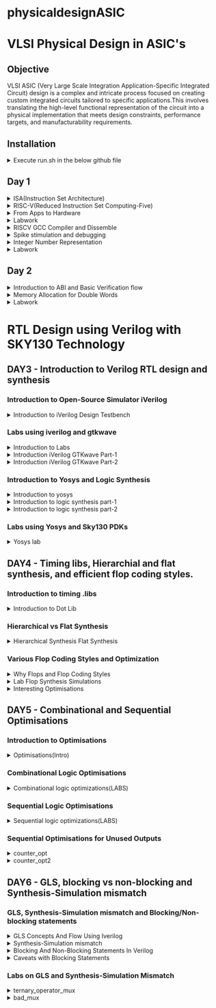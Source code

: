 # physicaldesignASIC
# VLSI Physical Design in ASIC's
## Objective
VLSI ASIC (Very Large Scale Integration Application-Specific Integrated Circuit) design is a complex and intricate process focused on creating custom integrated circuits tailored to specific applications.This involves translating the high-level functional representation of the circuit into a physical implementation that meets design constraints, performance targets, and manufacturability requirements.


## Installation

<details>

<summary> Execute run.sh in the below github file </summary>
https://github.com/kunalg123/riscv_workshop_collaterals/blob/master/run.sh

![Screenshot from 2023-08-20 00-57-11](https://github.com/JBavitha/physicaldesignASIC/assets/142578450/70b55c0c-4a49-4812-aa4d-d07acd3b9014)

- If you get as above after running the below command,RISCV GNU toolchain is succesfully installed.
```
riscv64-unknown-elf-gcc --version
```
	
</details>

## Day 1

<details>

<summary> ISA(Instruction Set Architecture)</summary>

- Instruction Set Architecture (ISA) is a crucial component of computer architecture that defines the set of instructions that a computer's central processing unit (CPU) can execute. It serves as an interface between the hardware and software, specifying how programs interact with the CPU and memory.
- It provides a stable interface for software programmers, allowing them to write code that can run on various CPUs with the same ISA.
- At the same time, hardware designers have the flexibility to implement the ISA in different ways, optimizing for factors like speed, power efficiency, and cost.

</details>

<details>

<summary> RISC-V(Reduced Instruction Set Computing-Five) </summary>

- Open Standard: RISC-V is an open standard ISA, which means that its specifications are freely available to the public. This openness encourages collaboration, innovation, and the development of a wide range of processors by various organizations and individuals.
- Simplicity: RISC-V follows the RISC philosophy of simplicity and orthogonality. It has a relatively small number of instructions with a regular encoding format, making it easier to design and optimize processors.

</details>

<details>

<summary> From Apps to Hardware </summary> 

Application software ---> System software ---> Hardware

This Application Software enters into a block called as System Software and this system software intern converts application program into  binary language.
- Major components of system sofware are:
  1. OS(Operating System)
  2. Compiler
  3. Assembler
![Screenshot from 2023-08-21 17-19-03](https://github.com/JBavitha/physicaldesignASIC/assets/142578450/c61ccc96-f3ad-4a8d-842c-0c0d5186eb4d)

### Type of Instructions
- Pseudo Instructions
- Base Integer Instructions(RV64I)
- Multiply Extension(RV64M)
- Single and Double precision floating point Extension(RV64F and RV64D)
</details>

<details>

<summary> Labwork </summary> 

Write a program to calculate the sum of numbers from 1 to n

we write program in leafpad as sum1ton.c

```
#include<stdio.h>
int main()
{
int i,sum=0,n=5;
for(i=1;i<=n;i++)
{
sum=sum+i;
}
printf("sum of numbers from 1 to %d is %d \n",n,sum);
return 0;
}
```
![Screenshot from 2023-08-21 17-36-51](https://github.com/JBavitha/physicaldesignASIC/assets/142578450/c0f6639b-05b4-4d1e-996c-d68d4581c782)

Compile the code using following command 

```
gcc sum1ton.c
```

To execute the program 

```
./a.out
```

![Screenshot from 2023-08-21 17-44-23](https://github.com/JBavitha/physicaldesignASIC/assets/142578450/ac408668-89fe-468f-a574-e6ef1124f352)
</details>
<details>

<summary> RISCV GCC Compiler and Dissemble </summary> 


Now use riscv gcc compiler to compile the c program 

```
riscv64-unknown-elf-gcc -Ofast -mabi=lb64 -march=rv64i -o sum.o sum.c
```

![Screenshot from 2023-08-21 17-50-17](https://github.com/JBavitha/physicaldesignASIC/assets/142578450/4c29c199-e19c-48f9-b85b-d6778dae87c7)

If you find any error as above use follwing three commands to proceed further 

```

export PATH=~/riscv_toolchain/riscv64-unknown-elf-gcc-8.3.0-2019.08.0-x86_64-linux-ubuntu14/bin:$PATH
export PATH=~/riscv_toolchain/riscv64-unknown-elf-gcc-8.3.0-2019.08.0-x86_64-linux-ubuntu14/riscv64-unknown-elf/bin:$PATH
```
To get dissembled ALP code use following command

```
riscv64-unknown-elf-objdump -d sum.o | less
```

In order to view any instance section type 

```/instance```

Here since we used -Ofast optimisation.

![Screenshot from 2023-08-21 18-04-27](https://github.com/JBavitha/physicaldesignASIC/assets/142578450/71991017-4539-4474-836f-bbf488a258c2)

Here since we used -O1 optimisation.

![Screenshot from 2023-08-21 18-14-47](https://github.com/JBavitha/physicaldesignASIC/assets/142578450/ec75c287-653f-4348-b371-302021390533)
</details>
<details>

<summary> Spike stimulation and debugging </summary> 

```spike pk sum1ton.0``` is used check whether the instructions produced are right to give expected output.

![Screenshot from 2023-08-21 17-56-07](https://github.com/JBavitha/physicaldesignASIC/assets/142578450/adb8291e-b655-4174-ad49-31e0992a34bc)

To view the content of the registers 

```
spike -d pk sum1ton.o
```

![Screenshot from 2023-08-21 18-28-20](https://github.com/JBavitha/physicaldesignASIC/assets/142578450/a6715e85-b999-466e-b13d-c84fad3a5b33)
</details>
<details>

<summary> Integer Number Representation </summary>


### Unsigned numbers: 
- Are just like integers but they don't have a + or - sign associated with them. Range: [0, (2^n)-1 ]
### Signed numbers: 
- these are a set of both positive and negative numbers Range : [0, 2^(n-1)-1] to [-1 to 2^(n-1)] To represent negative numbers in binary 2's complement methodology is used.
</details>
<details>

<summary> Labwork </summary>


- Write a C program that shows the maximum and minimum values of "n" bit unsigned numbers Considering(n=64) here

```
#include <stdio.h>
#include <math.h>
int main(){
  
	unsigned long long int max = (unsigned long long int) (pow(2,64) -1);
	unsigned long long int min = (unsigned long long int) (pow(2,64) *(-1));
	printf("Minimum value is %llu\n",min);
	printf("Maximum value is %llu\n",max);
	return 0;
}
```
![Screenshot from 2023-08-21 18-36-34](https://github.com/JBavitha/physicaldesignASIC/assets/142578450/30390269-6a76-4f80-9faa-f8e61ee99117)

Execution 

![Screenshot from 2023-08-21 18-37-47](https://github.com/JBavitha/physicaldesignASIC/assets/142578450/8404c5ee-1143-45fd-a6b1-013407f14dbc)

- Write a C program that shows the maximum and minimum values of "n" bit signed numbers

```
#include <stdio.h>
#include <math.h>

int main(){
	
	long long int max = (long long int) (pow(2,63) -1);
	long long int min = (long long int) (pow(2,63) *(-1));
	printf("Minimum value is %lld\n",min);
	printf("Max value is %lld\n",max);
	return 0;
}
```


![Screenshot from 2023-08-21 18-44-27](https://github.com/JBavitha/physicaldesignASIC/assets/142578450/a7a98b11-b977-4ab0-9647-c332da4f8732)
</details>

## Day 2

<details>
<summary> Introduction to ABI and Basic Verification flow </summary>


- An Application Binary Interface (ABI) is a set of rules and conventions that define how binary programs or object code files interact with each other and with the operating system at runtime.
- ABIs are essential for ensuring compatibility and interoperability between different software components, such as libraries, compilers, and the operating system.
</details>
<details>
<summary> Memory Allocation for Double Words </summary>


- In computer memory and data storage, the term "double words" is often used to refer to a data type that consists of two words of memory, where each word typically represents a fixed number of bits. This concept is more commonly referred to as a "double word" or "dword." The specific size of a double word can vary depending on the computer architecture and the operating system, but it is typically 32 bits (4 bytes) on many modern systems.
</details>

<details>
<summary> Labwork </summary>


- write c code and assemble code in seperate file.

C program

```
#include <stdio.h>

extern int load(int x, int y);

int main()
{
  int result = 0;
  int count = 9;
  result = load(0x0, count+1);
  printf("Sum of numbers from 1 to 9 is %d\n", result);
}
```

Assembly code

```
.section .text
.global load
.type load, @function

load:

add a4, a0, zero
add a2, a0, a1
add a3, a0, zero

loop:

add a4, a3, a4
addi a3, a3, 1
blt a3, a2, loop
add a0, a4, zero
ret
```

Now simulate c program and assembly code using follwing command

```
riscv64-unknown-elf-gcc -O1 -mabi=lb64 -march=rv64i -o custom1to9.o custom1to9.c load.S
```

![Screenshot from 2023-08-21 19-00-52](https://github.com/JBavitha/physicaldesignASIC/assets/142578450/9b1ca4a6-250d-4ed8-b94e-bf1310196552)

Assembly code 

``` 
riscv64-unknown-elf-objdump -d custom1to9.o|less
```

![Screenshot from 2023-08-21 19-02-34](https://github.com/JBavitha/physicaldesignASIC/assets/142578450/51a60e3d-3943-4a50-9f7d-77cdab704da8)
</details>

# RTL Design using Verilog with SKY130 Technology
## DAY3 - Introduction to Verilog RTL design and synthesis

### Introduction to Open-Source Simulator iVerilog

<details>
<summary> Introduction to iVerilog Design Testbench </summary>
	
 
- Simulator
	- Simulator is the tool used for checking any design.
    
- Design
  - Design is actual verilog code or set of verilog codes which has intended functionality to meet with the required specifications.
- Testbench
  - This is the setup to apply stimulus (test_vectors) to the design to check its funtionality
#### How simulator works?
- Simulator looks for the changes on the input signals
- Upon change to the input the output is evaluated
  - If no change to the input, no change to the output!
- Simulator is looking for change in the values of input!

![Screenshot from 2023-08-27 11-37-02](https://github.com/JBavitha/physicaldesignASIC/assets/142578450/ac08a7ba-66f1-416f-8f99-e7b4e2a56b2a)

#### Iverilog based Simulation Flow 

![Screenshot from 2023-08-27 11-38-51](https://github.com/JBavitha/physicaldesignASIC/assets/142578450/32a896ff-fe5e-403b-a979-8bd25da66654)
- output of the simulator is VCD( value change dump) file
- we will use the tool called gtkwave to view the waveform

</details>

### Labs using iverilog and gtkwave
<details>
<summary> Introduction to Labs  </summary>


![Screenshot from 2023-08-27 13-15-34](https://github.com/JBavitha/physicaldesignASIC/assets/142578450/3555dd4a-88ba-4562-87fa-07aa5de1a2f7)


- make directory named vsd
  - ```mkdir vsd```
  - ```cd vsd```
- use the command ```git clone https://github.com/kunalg123/sky130RTLDesignAndSynthesisWorkshop.git``` which helps in creating a folder ```sky130RTLDesignAndSynthesisWorkshop```
- All library files are stored in ```my_lib```
- verilog_model : contains all the standard cell verilog modules of the standard cells contained in the .lib
- verilog_files : contains all the verilog source files and testbench files which are required for labs

![Screenshot from 2023-08-27 13-17-01](https://github.com/JBavitha/physicaldesignASIC/assets/142578450/44785077-0fee-4527-8660-032d27afcfae)
</details>

<details>
<summary> Introduction iVerilog GTKwave Part-1   </summary>

- To load source code along with testbench code into iverilog simulator use the command ```iverilog good_mux.v tb_good_mux.v```
- ```a.out``` file gets created to execute that use ```./a.out``` this dumps vcd file.
- load the vcd file into simulator gtkwave ``` gtkwave tb_good_mux.vcd```
![Screenshot from 2023-08-27 13-34-23](https://github.com/JBavitha/physicaldesignASIC/assets/142578450/ca98eac1-deaf-4011-802f-5cc60e110369)
![Screenshot from 2023-08-27 13-37-26](https://github.com/JBavitha/physicaldesignASIC/assets/142578450/e1fa5f0f-4a61-41fc-bab4-4ca41b01047c)
</details>

<details>
<summary> Introduction iVerilog GTKwave Part-2   </summary>


- To check the file structure ```gvim tb_good_mux.v -o good_mux.v```
#### good_mux.v 
```
module good_mux (input i0 , input i1 , input sel , output reg y);
always @ (*)
begin
	if(sel)
		y <= i1;
	else 
		y <= i0;
end
endmodule

```
#### tb_good_mux.v

```
`timescale 1ns / 1ps
module tb_good_mux;
	// Inputs
	reg i0,i1,sel;
	// Outputs
	wire y;

        // Instantiate the Unit Under Test (UUT)
	good_mux uut (
		.sel(sel),
		.i0(i0),
		.i1(i1),
		.y(y)
	);

	initial begin
	$dumpfile("tb_good_mux.vcd");
	$dumpvars(0,tb_good_mux);
	// Initialize Inputs
	sel = 0;
	i0 = 0;
	i1 = 0;
	#300 $finish;
	end

always #75 sel = ~sel;
always #10 i0 = ~i0;
always #55 i1 = ~i1;
endmodule
```
</details>

### Introduction to Yosys and Logic Synthesis

<details>
<summary> Introduction to yosys  </summary>

- Synthesizer
  - It is a tool used for converting RTL design code to netlist.
  - Yosys is the synthesizer we use in this course.
#### Yosys setup 

![Screenshot from 2023-08-27 14-26-23](https://github.com/JBavitha/physicaldesignASIC/assets/142578450/72a70605-f86d-4e95-ad9d-49db2aee5333)

- Netlist file
  - It is the representation of the design in form of the standard cells in the .lib
- ```read_verilog``` : used to read design
- ```read_liberty``` : used to read .lib
- ```write_verilog``` : used to write out the netlist file
#### verify the synthesis
- Netlist and the tesbench is fed to the iverilog simulator.
- The vcd file is generated and that is fed to the gtkwave simulator.
- The output on the simulator must be same as the output observed during RTL simulation.
- Testbench is same as RTL testbench so there is no need of new testbench.
</details> 

<details>
<summary> Introduction to logic synthesis part-1  </summary>
	
- RTL Design
  - Behavioral representation of the required specification
- Synthesis
  - RTL to Gate level translation.
  - The design is converted into gates and the connections are made between the gates.
  - This is given out as a file called netlist.

![Screenshot from 2023-08-27 20-25-03](https://github.com/JBavitha/physicaldesignASIC/assets/142578450/af88a5ce-fdc3-4d7a-ac7d-7c660e0e7599)

- .lib
  - Collection of logical modules.
  - Includes basic logic gates like And, Or, Not, etc
  - It contains Different flavors of same gate.
    - 2 input And gate
      - Slow version.
      - Medium version.
      - Fast version.
    - 3 input And gate
      - slow version.
      - Medium version.
      - Fast version.
    - 4 input And gate

  - It contains all standard cells to implement any Boolean logic functionalities.

- Why different flavours of gate??
  - Combinational logic determines the maximum speed of operation of the digital logic circuit.
  - T_clock > T_pd + T_cq + T_setup
  - To achieve maximum clock frequency(better performance) T_clock should me minimum that means all the delays(T_pd + T_cq + T_setup) must be minimum.
  - To ensure that there are no "HOLD" issues at DFF_B, we need cells that work slowly.
  - Hence we need cells that work fast to meet the required performance and we need cells that work slow to meet HOLD.
</details> 
<details>
<summary> Introduction to logic synthesis part-2  </summary>

#### Fast cell v/s Slow cells

- Fast Cells
  - Fast cells use wider transistors to enable higher current carrying capacity.
  - This allows for quicker charging and discharging of capacitive loads, resulting in faster signal transitions.
  - Wider transistors generally consume more power compared to narrower ones due to the increased current flow and larger gate capacitance.
  - While faster cells offer improved performance, they might have larger silicon area requirements due to the increased number of transistors. Additionally, they might be more susceptible to issues like noise and power consumption.

    
- Slow Cells
  - Slow cells use narrower transistors to reduce power consumption and minimize power dissipation.
  - Narrower transistors consume less power due to their lower current carrying capacity and reduced gate capacitance.
  - While slower cells consume less power, they might operate at lower clock frequencies and have longer signal propagation delays.
  - This can impact their ability to process data quickly.





#### Selection of the Cells
  - We have to guide the Synthesizer to choose the flavour of cells that is optimum for implementation of logic circuit.
  - More use of faster cells leads to bad circuit in terms of power and area and also hold time violations.
  - More use of slower cells leads to sluggish circuits amd may not meet the performance needs.
  - Hence the guidance is offered to the synthesiser in the form of constraints.

</details> 

### Labs using Yosys and Sky130 PDKs


<details>
<summary> Yosys lab  </summary>

### Yosys installation
```
git clone https://github.com/YosysHQ/yosys.git
cd yosys
sudo apt install make
sudo apt-get update
sudo apt-get install build-essential clang bison flex  libreadline-dev gawk tcl-dev libffi-dev git  graphviz xdot pkg-config python3 libboost-system-dev libboost-python-dev libboost-filesystem-dev zlib1g-dev
make config-gcc
make
sudo make install

```
- To invoke yosys
``` cd vsd/sky130RTLDesignAndSynthesisWorkshop/verilog_files ```
Type yosys
![Screenshot from 2023-08-28 23-24-00](https://github.com/JBavitha/physicaldesignASIC/assets/142578450/f07fcfc7-f1e6-4c9a-8012-22a875097845)


- To read the library

``` read_liberty -lib ../lib/sky130_fd_sc_hd__tt_025C_1v80.lib ```

- To read the design

``` read_verilog good_mux.v```



![Screenshot from 2023-08-28 23-56-04](https://github.com/JBavitha/physicaldesignASIC/assets/142578450/3a177cf7-d83b-4fff-a597-d3e959085eba)

- To syntheis the module

 ``` synth -top good_mux ```

![Screenshot from 2023-08-28 23-58-39](https://github.com/JBavitha/physicaldesignASIC/assets/142578450/b5fc27f3-553d-4267-a16a-fe36a1c8f796)

- For realizing the logic in the verilog file 
``` abc -liberty ../lib/sky130_fd_sc_hd__tt_025C_1v80.lib```
![Screenshot from 2023-08-29 00-00-24](https://github.com/JBavitha/physicaldesignASIC/assets/142578450/48f6790c-0fbb-45cb-9a48-064b7e2f7939)
- For logic realization ``` show ```
  - The mux is completely realised in the form of sky130 library cells. 
![Screenshot from 2023-08-29 00-04-24](https://github.com/JBavitha/physicaldesignASIC/assets/142578450/d86a9f86-82fd-488c-9a02-452a6b4185f3)

- To write netlist
```
write_verilog good_mux_netlist.v
!gvim good_mux_netlist.v
```
![Screenshot from 2023-08-29 00-09-16](https://github.com/JBavitha/physicaldesignASIC/assets/142578450/600ef5ba-e540-43aa-9a46-31f2ba8cddbb)
![Screenshot from 2023-08-29 00-07-45](https://github.com/JBavitha/physicaldesignASIC/assets/142578450/8c8cbcf2-3442-463b-becd-b22648ffc8ef)
- To view simplified code
```
write_verilog -noattr good_mux_netlist.v
!gvim good_mux_netlist.v
```
![Screenshot from 2023-08-29 00-14-27](https://github.com/JBavitha/physicaldesignASIC/assets/142578450/74121b14-fbc7-433a-b963-9cb6391283fd)

![Screenshot from 2023-08-29 00-12-39](https://github.com/JBavitha/physicaldesignASIC/assets/142578450/83d6e53a-2e01-42d9-9c70-7ee853ef23c9)

</details> 

## DAY4 - Timing libs, Hierarchial and flat synthesis, and efficient flop coding styles.
### Introduction to timing .libs

<details>
<summary> Introduction to Dot Lib </summary>

- To view the contents in the .lib
 ``` gvim ../lib/sky130_fd_sc_hd__tt_025C_1v80.lib ```


![Screenshot from 2023-08-29 00-47-33](https://github.com/JBavitha/physicaldesignASIC/assets/142578450/66811173-1c83-404f-ab0c-7f29e3e87db5)

- First line ```library ("sky130_fd_sc_hd__tt_025C_1v80") ``` tells the name of the library.
- tt indicates typical type
- 025C indicates the temperature
- Process, Voltage ,Temperature are the three important parameters for design to work and it tells how my silicon work.
</details>

### Hierarchical vs Flat Synthesis

<details>
<summary> Hierarchical Synthesis Flat Synthesis  </summary>

#### Hierarchical Synthesis

``` 
cd vsd/sky130RTLDesignAndSynthesisWorkshop/verilog_files
gvim multiple_modules.v
```

![Screenshot from 2023-08-29 16-34-21](https://github.com/JBavitha/physicaldesignASIC/assets/142578450/6b28aa5f-9a46-4746-b490-1a6367c28c30)


```
yosys
read_liberty -lib ../lib/sky130_fd_sc_hd__tt_025C_1v80.lib
read_verilog multiple_modules.v
synth -top multiple_modules
abc -liberty ../lib/sky130_fd_sc_hd__tt_025C_1v80.lib
show multiple_modules
```

![image](https://github.com/JBavitha/physicaldesignASIC/assets/142578450/5869bb16-ac9f-4b2e-ac40-0af8aa1b8ef4)

![Screenshot from 2023-08-29 19-08-39](https://github.com/JBavitha/physicaldesignASIC/assets/142578450/acd9060f-a507-4c11-a4cd-56d44841ea39)

- To show multiple modules ``` show multiple_modules ```

![Screenshot from 2023-08-29 16-43-08](https://github.com/JBavitha/physicaldesignASIC/assets/142578450/9294542b-5616-4676-b810-3d08090b598e)

- ```
  
    write_verilog -noattr multiple_modules_hier.v
    !gvim multiple_modules_hier.v
  ```
![Screenshot from 2023-08-29 19-15-19](https://github.com/JBavitha/physicaldesignASIC/assets/142578450/daefa8e2-6ff4-4042-b59f-a6f7d50d910a)


#### Flattened Synthesis

- ```
  yosys
  read_liberty -lib ../lib/sky130_fd_sc_hd__tt_025C_1v80.lib
  read_verilog multiple_modules.v
  synth -top multiple_modules
  abc -liberty ../lib/sky130_fd_sc_hd__tt_025C_1v80.lib
  flatten
  show
  ```
 
 ![Screenshot from 2023-08-29 19-33-17](https://github.com/JBavitha/physicaldesignASIC/assets/142578450/36c5b451-2266-4f4b-8028-fde1c41cf6bc)
 
- ```
  write_verilog -noattr multiple_modules_flat.v
  !gvim multiple_modules_flat.v
  ```
![Screenshot from 2023-08-29 19-35-33](https://github.com/JBavitha/physicaldesignASIC/assets/142578450/0ad1a0fb-fa96-45af-bff7-4f5c8dda7450)

- In flattened synthesis we can see the complete structure which we cannot in hierarchial synthesis.

</details>

### Various Flop Coding Styles and Optimization

<details>
<summary> Why Flops and Flop Coding Styles  </summary>

#### Glitch
- A glitch is a momentary and unwanted voltage or logic level transition in a digital circuit that occurs outside the expected or specified timing requirements.
- Glitches can occur due to various reasons, including propagation delays, race conditions, improper signal timing, or metastability issues.
- Inorder to avoid glitch we use flops.

#### Flops

- Flip-flops are bistable multivibrators that store a single binary bit (0 or 1).
- They are used to store and synchronize data in digital circuits.
- ```Sequential Logic``` : Flip-flops are commonly used in sequential logic circuits to store the state information. They are the memory elements of a digital system.
- ```Clocking Mechanism``` : Flip-flops are edge-triggered, which means they change their output only on the rising or falling edge of a clock signal. This property ensures synchronization and avoids timing hazards.
- ```Types``` : There are different types of flip-flops, including D flip-flops, JK flip-flops, T flip-flops, and SR flip-flops, each with its unique characteristics and use cases.

#### Flop Coding Styles:

- Synchronous Design: In synchronous digital design, flip-flops are controlled by a clock signal. The design follows a clocking methodology, where all operations occur at specific clock edges, ensuring synchronization and predictability.
- Asynchronous Design: In asynchronous digital design, flip-flops may not rely on a common clock signal. Signals change as their inputs change, making timing analysis more complex and potentially leading to glitches and hazards.
- Coding Conventions: Depending on the coding style, designers may use different coding conventions and techniques for implementing flip-flops in digital circuits. These conventions help ensure proper functionality and timing.

#### D Flip-Flop with Asynchronous Reset

- Why asynchronous is because it does not look for any clock.
- When a clock edge occurs (as determined by the clock signal), the D input is latched into the flip-flop, and its output Q takes on the value of D.
- However, if the asynchronous reset signal (R) is asserted (set to 1), it overrides the clocked behavior and immediately sets Q to 0, irrespective of the D input or clock edge.

```gvim dff_asyncres.v```

![Screenshot from 2023-09-01 10-57-36](https://github.com/JBavitha/physicaldesignASIC/assets/142578450/50b6ffa3-0f50-4651-bab3-3f5e6b2cd9fd)


#### D Flip_Flop with Asynchronous Set

- When a clock edge occurs (as determined by the clock signal), the D input is latched into the flip-flop, and its output Q takes on the value of D.
- However, if the asynchronous set signal (S) is asserted (set to 1), it overrides the clocked behavior and immediately sets Q to 1, irrespective of the D input or clock edge.

```gvim dff_async_set.v```
![Screenshot from 2023-09-01 10-34-26](https://github.com/JBavitha/physicaldesignASIC/assets/142578450/7b7a8ef1-bcea-46b5-a2a6-0a1b0e2ee350)

#### D Flip-Flop with Synchronous Reset

- Synchronous reset resets the flip-flop's state only on a specific clock edge.
- When the clock edge occurs (as determined by the CLK signal), the D input is latched into the flip-flop, and its output Q takes on the value of D.
- However, the synchronous reset signal (R) is considered synchronous with the clock, meaning the reset operation occurs on the same clock edge.
- When the reset signal (R) is asserted (set to 1) on the clock edge, it forces the Q output to a known state (usually 0) at that specific clock edge.

```gvim dff_syncres.v```
![Screenshot from 2023-09-01 10-38-50](https://github.com/JBavitha/physicaldesignASIC/assets/142578450/5e361d9b-fa2a-4dcf-9488-153e0a5f0645)

#### D Flip-Flop with Asynchronous Reset and Synchronous Reset
- D Flip-Flop can be designed with both asynchronous and synchronous reset capabilities to provide flexibility in handling reset operations in digital circuits.

``` gvim dff_asyncres_syncres.v```

![Screenshot from 2023-09-01 10-45-56](https://github.com/JBavitha/physicaldesignASIC/assets/142578450/7eda3f7f-6ac7-4f93-b147-cbd99fb657dc)

 </details>
 
<details>
<summary> Lab Flop Synthesis Simulations </summary>

#### D Flip-Flop with Asynchronous Reset

- Simulation
  ```
  cd vsd/sky130RTLDesignAndSynthesisWorkshop/verilog_files
  iverilog dff_asyncres.v tb_dff_asyncres.v
  ./a.out
  gtkwave tb_dff_asyncres.vcd

  ```
![Screenshot from 2023-09-01 11-20-15](https://github.com/JBavitha/physicaldesignASIC/assets/142578450/6f2dcd88-67e8-4038-91de-892365b77f9d)

#### D Flip_Flop with Asynchronous Set

- Simulation
  ```
  cd vsd/sky130RTLDesignAndSynthesisWorkshop/verilog_files
  iverilog dff_async_set.v tb_dff_async_set.v
  ./a.out
  gtkwave tb_dff_async_set.vcd

  ```
![Screenshot from 2023-09-01 21-10-24](https://github.com/JBavitha/physicaldesignASIC/assets/142578450/afa07b93-a11b-4fd8-b47c-08a210f58c77)
  
#### D Flip-Flop with Synchronous Reset

- simulation
  ```
  cd vsd/sky130RTLDesignAndSynthesisWorkshop/verilog_files
  iverilog dff_syncres.v tb_dff_syncres.v
  ./a.out
  gtkwave tb_dff_syncres.vcd

  ```
![Screenshot from 2023-09-01 21-21-30](https://github.com/JBavitha/physicaldesignASIC/assets/142578450/8549d251-db5c-495f-a5f6-241182260288)

#### Synthesis 
- D Flip-Flop with Asynchronous Reset
```
cd vsd/sky130RTLDesignAndSynthesisWorkshop/verilog_files

yosys

read_liberty -lib ../lib/sky130_fd_sc_hd__tt_025C_1v80.lib

read_verilog dff_asyncres.v

synth -top dff_asyncres

dfflibmap -liberty ../lib/sky130_fd_sc_hd__tt_025C_1v80.lib

abc -liberty ../lib/sky130_fd_sc_hd__tt_025C_1v80.lib

show

```
![Screenshot from 2023-09-01 21-28-46](https://github.com/JBavitha/physicaldesignASIC/assets/142578450/b9dbe24b-4a6a-44cd-b992-10347e5654b8)

- D Flip_Flop with Asynchronous Set
```
cd vsd/sky130RTLDesignAndSynthesisWorkshop/verilog_files
yosys
read_liberty -lib ../lib/sky130_fd_sc_hd__tt_025C_1v80.lib
read_verilog dff_async_set.v
synth -top dff_async_set
dfflibmap -liberty ../lib/sky130_fd_sc_hd__tt_025C_1v80.lib
abc -liberty ../lib/sky130_fd_sc_hd__tt_025C_1v80.lib
show

```
![Screenshot from 2023-09-01 21-34-18](https://github.com/JBavitha/physicaldesignASIC/assets/142578450/7371156f-ae27-4d77-bce0-7240da3319c8)

- D Flip-Flop with Synchronous Reset
```
cd vsd/sky130RTLDesignAndSynthesisWorkshop/verilog_files
yosys
read_liberty -lib ../lib/sky130_fd_sc_hd__tt_025C_1v80.lib
read_verilog dff_syncres.v
synth -top dff_syncres
dfflibmap -liberty ../lib/sky130_fd_sc_hd__tt_025C_1v80.lib 
abc -liberty ../lib/sky130_fd_sc_hd__tt_025C_1v80.lib
show

```
![Screenshot from 2023-09-01 22-11-14](https://github.com/JBavitha/physicaldesignASIC/assets/142578450/46be5ce7-a035-4ccc-b9f7-e86449ad56de)

</details>

<details>
<summary> Interesting Optimisations  </summary>

```
cd vsd/sky130RTLDesignAndSynthesisWorkshop/verilog_files
gvim mult_2.v
```
![Screenshot from 2023-09-01 22-23-54](https://github.com/JBavitha/physicaldesignASIC/assets/142578450/dcb3e19c-1da3-4b36-991a-57b5e5176b56)


```
yosys
read_liberty -lib ../lib/sky130_fd_sc_hd__tt_025C_1v80.lib
read_verilog mult_2.v
synth -top mul2

```
![Screenshot from 2023-09-01 22-39-32](https://github.com/JBavitha/physicaldesignASIC/assets/142578450/147391a4-52ed-4782-adb1-22cebbe36199)

```
abc -liberty ../lib/sky130_fd_sc_hd__tt_025C_1v80.lib
show

```
![Screenshot from 2023-09-01 22-40-48](https://github.com/JBavitha/physicaldesignASIC/assets/142578450/787dc2bd-3eb0-4683-83e0-4462ec7c3f8a)

```

write_verilog -noattr mul2_netlist.v
!gvim mul2_netlist.v

```
![Screenshot from 2023-09-01 22-42-16](https://github.com/JBavitha/physicaldesignASIC/assets/142578450/2f0e77d1-8a54-4b6f-943e-f5ecc1a38cf3)

``` gvim mult_8.v ```

![Screenshot from 2023-09-01 22-47-55](https://github.com/JBavitha/physicaldesignASIC/assets/142578450/a6b371fc-4e56-4ca4-a891-4c61e39c818d)

```
yosys
read_liberty -lib ../lib/sky130_fd_sc_hd__tt_025C_1v80.lib  
read_verilog mult_8.v
synth -top mult8
abc -liberty ../lib/sky130_fd_sc_hd__tt_025C_1v80.lib
show
```
![Screenshot from 2023-09-01 22-55-18](https://github.com/JBavitha/physicaldesignASIC/assets/142578450/ee4feb63-e16c-4f55-b656-662bcabecc33)

![Screenshot from 2023-09-01 22-55-46](https://github.com/JBavitha/physicaldesignASIC/assets/142578450/27dc1e7f-40f4-4e62-83ed-f29f44f42128)

```
cd vsd/sky130RTLDesignAndSynthesisWorkshop/verilog_files
yosys
write_verilog -noattr mult8_netlist.v
!gvim mult8_netlist.v
```
![Screenshot from 2023-09-01 22-59-16](https://github.com/JBavitha/physicaldesignASIC/assets/142578450/f8430cc1-cf17-4c65-b7bb-4d6de1956233)

</details>

## DAY5 - Combinational and Sequential Optimisations

### Introduction to Optimisations

<details>
<summary> Optimisations(Intro)  </summary>

#### Combinational Logic Optimisation

- Squeezing the logic to get the most optimised design
  - Area and Power savings

- Constant Propagation
  - Direct Optimisaton

- Boolean Logic Optimisation
  - K-Map
  - Quine McKluskey

#### Sequential logic Optimisation

- Basic
  - Sequential Constant propagation

- Advanced 
  - State optimisation
  - Retiming
  - Sequential Logic Cloning (Floor Plan Aware Synthesis)

</details>

### Combinational Logic Optimisations
<details>
<summary> Combinational logic optimizations(LABS)  </summary>

<details>
<summary> opt_check  </summary>

- ```
  cd vsd/sky130RTLDesignAndSynthesisWorkshop/verilog_files

  gvim opt_check.v
  ```
  
![Screenshot from 2023-09-02 20-36-29](https://github.com/JBavitha/physicaldesignASIC/assets/142578450/e934da93-6477-4b3e-aa66-13af483c1e6e)


- ```
  cd vsd/sky130RTLDesignAndSynthesisWorkshop/verilog_files

  yosys
  
  read_liberty -lib ../lib/sky130_fd_sc_hd__tt_025C_1v80.lib

  read_verilog opt_check.v

  synth -top opt_check

  opt_clean -purge

  abc -liberty ../lib/sky130_fd_sc_hd__tt_025C_1v80.lib

  show
  ```
![Screenshot from 2023-09-02 20-11-05](https://github.com/JBavitha/physicaldesignASIC/assets/142578450/71141646-ea11-4cf7-a5b6-b60b5d6aa792)

![Screenshot from 2023-09-02 20-11-51](https://github.com/JBavitha/physicaldesignASIC/assets/142578450/167144f7-7f08-40f9-b63d-562fb75a6acd)


</details>

<details>
<summary> opt_check2  </summary>

- ```
  cd vsd/sky130RTLDesignAndSynthesisWorkshop/verilog_files

  gvim opt_check2.v
  ```

![image](https://github.com/JBavitha/physicaldesignASIC/assets/142578450/aa7d902d-6a3f-42dc-a8d5-a285bcd2d983)


- ```
  cd vsd/sky130RTLDesignAndSynthesisWorkshop/verilog_files

  yosys

  read_liberty -lib ../lib/sky130_fd_sc_hd__tt_025C_1v80.lib

  read_verilog opt_check2.v

  synth -top opt_check2

  opt_clean -purge

  abc -liberty ../lib/sky130_fd_sc_hd__tt_025C_1v80.lib

  show
  ```


![Screenshot from 2023-09-02 20-16-53](https://github.com/JBavitha/physicaldesignASIC/assets/142578450/a32d2961-bb18-4a65-a360-89eb7adf3a10)

![Screenshot from 2023-09-02 20-16-25](https://github.com/JBavitha/physicaldesignASIC/assets/142578450/6c9d4359-9700-46a4-809c-8135ff1b3e13)

</details>

<details>
<summary> opt_check3  </summary>

- ```
  cd vsd/sky130RTLDesignAndSynthesisWorkshop/verilog_files

  gvim opt_check3.v
  ```
![Screenshot from 2023-09-02 20-22-24](https://github.com/JBavitha/physicaldesignASIC/assets/142578450/762a6883-0481-41f3-8cdf-beeaa8f2a7bb)

- ```
  cd vsd/sky130RTLDesignAndSynthesisWorkshop/verilog_files

  yosys

  read_liberty -lib ../lib/sky130_fd_sc_hd__tt_025C_1v80.lib

  read_verilog opt_check3.v

  synth -top opt_check3

  opt_clean -purge

  abc -liberty ../lib/sky130_fd_sc_hd__tt_025C_1v80.lib

  show
  ```
![Screenshot from 2023-09-02 20-25-47](https://github.com/JBavitha/physicaldesignASIC/assets/142578450/1f6af05a-a9f7-4c7c-8517-f27df5e1964c)

![Screenshot from 2023-09-02 20-26-49](https://github.com/JBavitha/physicaldesignASIC/assets/142578450/9fe8bf9f-c4f9-41c0-9fc9-b91fe55f1432)


</details>

<details>
<summary> opt_check4  </summary>

- ```
  cd vsd/sky130RTLDesignAndSynthesisWorkshop/verilog_files

  gvim opt_check4.v
  ```
![Screenshot from 2023-09-02 20-33-17](https://github.com/JBavitha/physicaldesignASIC/assets/142578450/3e339813-f7e3-41ad-bce7-58003542d174)


- ```
  cd vsd/sky130RTLDesignAndSynthesisWorkshop/verilog_files

  yosys

  read_liberty -lib ../lib/sky130_fd_sc_hd__tt_025C_1v80.lib

  read_verilog opt_check4.v

  synth -top opt_check4

  opt_clean -purge

  abc -liberty ../lib/sky130_fd_sc_hd__tt_025C_1v80.lib

  show
  ```
![Screenshot from 2023-09-02 20-30-54](https://github.com/JBavitha/physicaldesignASIC/assets/142578450/819e3485-03ce-4365-83cc-6242103ca7f4)

![Screenshot from 2023-09-02 20-31-49](https://github.com/JBavitha/physicaldesignASIC/assets/142578450/50caf06e-a64b-4d2c-ad3d-9b82bb3d286e)


</details>

<details>
<summary> multiple_module_opt </summary>

- ```
  cd vsd/sky130RTLDesignAndSynthesisWorkshop/verilog_files

  gvim multiple_module_opt.v
  ```

![Screenshot from 2023-09-02 20-42-45](https://github.com/JBavitha/physicaldesignASIC/assets/142578450/f153dfb9-6a30-451f-ab76-a284ff8195d5)

- ```
  cd vsd/sky130RTLDesignAndSynthesisWorkshop/verilog_files

  yosys

  read_liberty -lib ../lib/sky130_fd_sc_hd__tt_025C_1v80.lib

  read_verilog multiple_module_opt.v

  synth -top multiple_module_opt

  flatten

  opt_clean -purge

  abc -liberty ../lib/sky130_fd_sc_hd__tt_025C_1v80.lib

  show
  ```
![Screenshot from 2023-09-02 20-44-49](https://github.com/JBavitha/physicaldesignASIC/assets/142578450/e55d67c6-b188-462b-8237-f37c62528e55)

![Screenshot from 2023-09-02 20-55-52](https://github.com/JBavitha/physicaldesignASIC/assets/142578450/d855a707-257d-4e36-ac50-1849c6b06077)

</details>


</details>

### Sequential Logic Optimisations

<details>
<summary> Sequential logic optimizations(LABS) </summary>

<details>
<summary> dff_const1 </summary>

- ```
  cd vsd/sky130RTLDesignAndSynthesisWorkshop/verilog_files

  gvim dff_const1.v
  ```
![Screenshot from 2023-09-02 21-05-46](https://github.com/JBavitha/physicaldesignASIC/assets/142578450/86653ba6-89df-4887-ab78-a2240b825b97)

- ```
  cd vsd/sky130RTLDesignAndSynthesisWorkshop/verilog_files

  iverilog dff_const1.v tb_dff_const1.v

  ./a.out

  gtkwave tb_dff_const1.vcd

  ```

![Screenshot from 2023-09-02 21-14-48](https://github.com/JBavitha/physicaldesignASIC/assets/142578450/a31b09e5-1267-48ea-82df-393bece706f5)

- ```
  cd vsd/sky130RTLDesignAndSynthesisWorkshop/verilog_files

  yosys

  read_liberty -lib ../lib/sky130_fd_sc_hd__tt_025C_1v80.lib

  read_verilog dff_const1.v

  synth -top dff_const1

  opt_clean -purge

  abc -liberty ../lib/sky130_fd_sc_hd__tt_025C_1v80.lib

  show
  ```
![Screenshot from 2023-09-02 21-17-54](https://github.com/JBavitha/physicaldesignASIC/assets/142578450/68cce4a0-43a3-45a9-ae83-55eb3e36ccd9)

![Screenshot from 2023-09-02 21-18-41](https://github.com/JBavitha/physicaldesignASIC/assets/142578450/204bfdf2-fa1b-4a10-bb9b-b4a150fa5b8d)

</details>


<details>
<summary> dff_const2 </summary>

- ```
  cd vsd/sky130RTLDesignAndSynthesisWorkshop/verilog_files

  gvim dff_const2.v
  ```
![Screenshot from 2023-09-02 21-29-01](https://github.com/JBavitha/physicaldesignASIC/assets/142578450/aa5c2bef-3bc9-49ac-990d-3213f1450938)


- ```
  cd vsd/sky130RTLDesignAndSynthesisWorkshop/verilog_files

  iverilog dff_const2.v tb_dff_const2.v

  ./a.out

  gtkwave tb_dff_const2.vcd

  ```

![Screenshot from 2023-09-02 21-41-51](https://github.com/JBavitha/physicaldesignASIC/assets/142578450/e156ee29-1a09-4539-8f81-b820768286fd)


- ```
  cd vsd/sky130RTLDesignAndSynthesisWorkshop/verilog_files

  yosys

  read_liberty -lib ../lib/sky130_fd_sc_hd__tt_025C_1v80.lib

  read_verilog dff_const2.v

  synth -top dff_const2

  opt_clean -purge

  abc -liberty ../lib/sky130_fd_sc_hd__tt_025C_1v80.lib

  show
  ```
![Screenshot from 2023-09-02 21-43-56](https://github.com/JBavitha/physicaldesignASIC/assets/142578450/1d61883a-2b3c-488c-aafd-6617d31aaa13)


![Screenshot from 2023-09-02 21-44-43](https://github.com/JBavitha/physicaldesignASIC/assets/142578450/06004e2a-ef41-47d1-9bec-0a5e1f33f3c1)


</details>


<details>
<summary> dff_const3 </summary>

- ```
  cd vsd/sky130RTLDesignAndSynthesisWorkshop/verilog_files

  gvim dff_const3.v
  ```
![Screenshot from 2023-09-02 21-31-48](https://github.com/JBavitha/physicaldesignASIC/assets/142578450/c01ba62f-6643-4c34-a252-37a218d8b985)

- ```
  cd vsd/sky130RTLDesignAndSynthesisWorkshop/verilog_files

  iverilog dff_const3.v tb_dff_const3.v

  ./a.out

  gtkwave tb_dff_const3.vcd

  ```

![Screenshot from 2023-09-02 22-09-32](https://github.com/JBavitha/physicaldesignASIC/assets/142578450/17f770d7-cde1-43bc-9fe7-f52c023244b5)

- ```
  cd vsd/sky130RTLDesignAndSynthesisWorkshop/verilog_files

  yosys

  read_liberty -lib ../lib/sky130_fd_sc_hd__tt_025C_1v80.lib

  read_verilog dff_const3.v

  synth -top dff_const3

  opt_clean -purge

  abc -liberty ../lib/sky130_fd_sc_hd__tt_025C_1v80.lib

  show
  ```
![Screenshot from 2023-09-02 22-11-33](https://github.com/JBavitha/physicaldesignASIC/assets/142578450/51d8e8f1-4d31-41f7-82c5-a38457817316)


![Screenshot from 2023-09-02 22-12-26](https://github.com/JBavitha/physicaldesignASIC/assets/142578450/f4250d2b-5ad1-43ee-b252-bf4e7eb66a3f)


</details>


<details>
<summary> dff_const4 </summary>

- ```
  cd vsd/sky130RTLDesignAndSynthesisWorkshop/verilog_files

  gvim dff_const4.v
  ```
![Screenshot from 2023-09-02 21-35-55](https://github.com/JBavitha/physicaldesignASIC/assets/142578450/79b6d745-e7f0-409e-b813-2069a00c4858)

- ```
  cd vsd/sky130RTLDesignAndSynthesisWorkshop/verilog_files

  iverilog dff_const4.v tb_dff_const4.v

  ./a.out

  gtkwave tb_dff_const4.vcd

  ```

![Screenshot from 2023-09-02 22-15-14](https://github.com/JBavitha/physicaldesignASIC/assets/142578450/01982099-1193-4f2e-b2b5-bead630dbcb7)


- ```
  cd vsd/sky130RTLDesignAndSynthesisWorkshop/verilog_files

  yosys

  read_liberty -lib ../lib/sky130_fd_sc_hd__tt_025C_1v80.lib

  read_verilog dff_const4.v

  synth -top dff_const4

  opt_clean -purge

  abc -liberty ../lib/sky130_fd_sc_hd__tt_025C_1v80.lib

  show
  ```
![Screenshot from 2023-09-02 22-19-27](https://github.com/JBavitha/physicaldesignASIC/assets/142578450/30a215cc-5ade-491b-b678-9158214b3dd5)


![Screenshot from 2023-09-02 22-20-07](https://github.com/JBavitha/physicaldesignASIC/assets/142578450/d9123f3e-14cb-4032-bfcc-f443f83db1ed)

</details>


<details>
<summary> dff_const5 </summary>

- ```
  cd vsd/sky130RTLDesignAndSynthesisWorkshop/verilog_files

  gvim dff_const5.v
  ```
![Screenshot from 2023-09-02 21-37-12](https://github.com/JBavitha/physicaldesignASIC/assets/142578450/7b61db48-f176-4213-9d42-a92c46aa742f)


- ```
  cd vsd/sky130RTLDesignAndSynthesisWorkshop/verilog_files

  iverilog dff_const5.v tb_dff_const5.v

  ./a.out

  gtkwave tb_dff_const5.vcd

  ```

![Screenshot from 2023-09-02 22-17-49](https://github.com/JBavitha/physicaldesignASIC/assets/142578450/c600e4d0-515d-444e-ad81-739de9229b3a)


- ```
  cd vsd/sky130RTLDesignAndSynthesisWorkshop/verilog_files

  yosys

  read_liberty -lib ../lib/sky130_fd_sc_hd__tt_025C_1v80.lib

  read_verilog dff_const5.v

  synth -top dff_const5

  opt_clean -purge

  abc -liberty ../lib/sky130_fd_sc_hd__tt_025C_1v80.lib

  show
  ```
![Screenshot from 2023-09-02 22-22-06](https://github.com/JBavitha/physicaldesignASIC/assets/142578450/fb785e97-a58f-4f04-bf93-6d0c4f2dc7a0)

![Screenshot from 2023-09-02 22-23-51](https://github.com/JBavitha/physicaldesignASIC/assets/142578450/586b32f2-4350-40a4-83ec-65deaa4e215c)

</details>


</details>

### Sequential Optimisations for Unused Outputs

<details>
<summary> counter_opt  </summary>

- ```
  cd vsd/sky130RTLDesignAndSynthesisWorkshop/verilog_files

  gvim counter_opt.v
  ```
  
![Screenshot from 2023-09-02 22-37-03](https://github.com/JBavitha/physicaldesignASIC/assets/142578450/b47ae5cc-c456-4da0-996b-027ef546fe03)


- ```
  cd vsd/sky130RTLDesignAndSynthesisWorkshop/verilog_files

  yosys
  
  read_liberty -lib ../lib/sky130_fd_sc_hd__tt_025C_1v80.lib

  read_verilog counter_opt.v

  synth -top counter_opt

  dfflibmap -liberty ../lib/sky130_fd_sc_hd__tt_025C_1v80.lib

  abc -liberty ../lib/sky130_fd_sc_hd__tt_025C_1v80.lib

  show
  ```
![Screenshot from 2023-09-02 22-38-38](https://github.com/JBavitha/physicaldesignASIC/assets/142578450/c1f2b24f-ede1-4ab5-baaa-ae293b5bd01a)

![Screenshot from 2023-09-02 22-39-34](https://github.com/JBavitha/physicaldesignASIC/assets/142578450/7ca5e05d-41e3-4b51-8ac8-04a9fa7eaee1)

</details>

<details>
<summary> counter_opt2  </summary>

- ```
  cd vsd/sky130RTLDesignAndSynthesisWorkshop/verilog_files

  gvim counter_opt2.v
  ```
  
![Screenshot from 2023-09-02 22-43-30](https://github.com/JBavitha/physicaldesignASIC/assets/142578450/86c89446-f5ee-4824-9337-961a0d43acf8)



- ```
  cd vsd/sky130RTLDesignAndSynthesisWorkshop/verilog_files

  yosys
  
  read_liberty -lib ../lib/sky130_fd_sc_hd__tt_025C_1v80.lib

  read_verilog counter_opt2.v

  synth -top counter_opt

  dfflibmap -liberty ../lib/sky130_fd_sc_hd__tt_025C_1v80.lib

  abc -liberty ../lib/sky130_fd_sc_hd__tt_025C_1v80.lib

  show
  ```
![Screenshot from 2023-09-02 23-08-18](https://github.com/JBavitha/physicaldesignASIC/assets/142578450/5fee8986-8675-4668-81d3-b41a9af0ec09)
![Screenshot from 2023-09-02 23-09-17](https://github.com/JBavitha/physicaldesignASIC/assets/142578450/78c2faa3-b2c6-4cee-955e-3d69771a3c7b)

</details>

## DAY6 - GLS, blocking vs non-blocking and Synthesis-Simulation mismatch

### GLS, Synthesis-Simulation mismatch and Blocking/Non-blocking statements

<details>
<summary> GLS Concepts And Flow Using Iverilog   </summary>

- GLS : Gate Level Simulation
- What is GLS?
  - Running the test bench with Netlist as Design Under Test.
  - Netlist is logically same as RTL Code.
    - Same Test Bench will align with the Design.

- Why GLS?

  - Verify the logical correctness of design after synthesis
  - Ensuring the timing of the design is met.
    - For this GLS needs to be run with delay annotation.


![Screenshot from 2023-09-03 09-00-54](https://github.com/JBavitha/physicaldesignASIC/assets/142578450/282aca45-c7d1-4944-b422-db4b17f8c6eb)

- Gate level verilog models
  - Timing aware (validate functionality + timing )
  - Functional (validate funtionality of the design alone.)

</details>

<details>
<summary> Synthesis-Simulation mismatch  </summary>

- Synthesis-simulation mismatch refers to a discrepancy or misalignment between the results of a synthesis process and a subsequent simulation or modeling of the same system or process.This happens due to
  - Missing sensitivity List
  - Blocking vs Non-Blocking Assignments
  - Non Standard Verilog Coding

</details>


<details>
<summary> Blocking And Non-Blocking Statements In Verilog  </summary>

- Blocking Assignment (=):
  - In Verilog, the = operator is used for blocking assignments.
  - When a blocking assignment statement is encountered, it evaluates the right-hand expression and assigns the result to the left-hand variable or register immediately.
  - The next statement waits for the blocking assignment to complete before executing.
  - This means that statements are executed in a sequential manner, one after the other.
  - Blocking assignments are commonly used when you want to model synchronous logic behavior or when you need to ensure specific sequencing of operations in your hardware description. 

- Non-Blocking Assignment (<=):
  - Non-blocking assignments use the <= operator to indicate that the assigned values will be updated simultaneously at the end of the current simulation time step, ensuring that all assignments are scheduled without blocking each other.
  - Non-blocking assignments are commonly used in synchronous digital designs to model behavior where multiple signals need to change simultaneously, such as in flip-flop updates or pipeline stages.
  - They help ensure proper sequencing of operations in hardware description languages like Verilog and VHDL.

</details>

<details>
<summary> Caveats with Blocking Statements  </summary>

- Blocking statements in Verilog are straightforward and easy to use, but they come with some caveats that designers should be aware of to avoid unexpected behavior or simulation mismatches.
- Here are some key caveats and considerations when working with blocking statements in Verilog:
  - Sequential Execution: Blocking statements execute sequentially in the order they appear within a procedural block. This can be both an advantage and a limitation. It's essential to ensure that your code's sequence matches your intended behavior, especially in synchronous designs.

  - Race Conditions: Using only blocking assignments may lead to race conditions in some situations. Race conditions occur when multiple assignments to the same variable occur within the same procedural block, and the order of execution affects the final outcome. To avoid race conditions, you may need to use non-blocking assignments (<=) in specific cases.
  - Behavioral vs. RTL Simulation: Verilog is often used for both behavioral and RTL (Register-Transfer Level) simulations. In behavioral simulations, blocking statements may be sufficient to model the desired behavior. However, in RTL simulations, where hardware details are more critical, you should carefully consider the use of blocking vs. non-blocking assignments to model accurate hardware behavior.
  - Simulation vs. Synthesis: Verilog code is often used for simulation and synthesis. While blocking statements are generally well-suited for simulation, they may not always represent hardware accurately when targeting synthesis for FPGA or ASIC implementation. For synthesis, you may need to follow synthesis-specific coding guidelines.
  
</details>

### Labs on GLS and Synthesis-Simulation Mismatch

<details>
<summary> ternary_operator_mux   </summary>

- ```
  cd vsd/sky130RTLDesignAndSynthesisWorkshop/verilog_files

  gvim ternary_operator_mux.v
  ```
![Screenshot from 2023-09-03 10-24-49](https://github.com/JBavitha/physicaldesignASIC/assets/142578450/de698735-c142-4fba-b08c-b5bfd2e0bf87)

##### Simulation
- ```
  cd vsd/sky130RTLDesignAndSynthesisWorkshop/verilog_files

  iverilog ternary_operator_mux.v tb_ternary_operator_mux.v

  ./a.out

  gtkwave tb_ternary_operator_mux.vcd

  ```

![Screenshot from 2023-09-03 10-31-26](https://github.com/JBavitha/physicaldesignASIC/assets/142578450/739ec6f8-5824-4d89-950a-6447293d58fb)

##### Synthesis


- ```
  cd vsd/sky130RTLDesignAndSynthesisWorkshop/verilog_files

  yosys

  read_liberty -lib ../lib/sky130_fd_sc_hd__tt_025C_1v80.lib

  read_verilog ternary_operator_mux.v

  synth -top ternary_operator_mux

  abc -liberty ../lib/sky130_fd_sc_hd__tt_025C_1v80.lib

  show
  ```

![Screenshot from 2023-09-03 10-33-19](https://github.com/JBavitha/physicaldesignASIC/assets/142578450/1958b0d8-0ee7-49f8-ac2e-ceccc9656cf4)

![Screenshot from 2023-09-03 10-33-47](https://github.com/JBavitha/physicaldesignASIC/assets/142578450/b3ac58f4-fbf2-4fe3-a82e-8670509e5609)

##### To do GLS 

```
iverilog ../my_lib/verilog_model/primitives.v ../my_lib/verilog_model/sky130_fd_sc_hd.v ternary_operator_mux_net.v tb_ternary_operator_mux.v

./a.out

gtkwave tb_ternary_operator_mux.vcd
```
![Screenshot from 2023-09-03 10-52-42](https://github.com/JBavitha/physicaldesignASIC/assets/142578450/0076b875-ba55-4711-aeb0-93ad574ddb82)

</details>

<details>
<summary> bad_mux  </summary>

- ```
  cd vsd/sky130RTLDesignAndSynthesisWorkshop/verilog_files

  gvim bad_mux.v
  ```
![Screenshot from 2023-09-03 10-59-29](https://github.com/JBavitha/physicaldesignASIC/assets/142578450/3f32858c-ab7b-45b6-9d17-c304da10cc5b)


##### Simulation
- ```
  cd vsd/sky130RTLDesignAndSynthesisWorkshop/verilog_files

  iverilog bad_mux.v tb_bad_mux.v

  ./a.out

  gtkwave tb_bad_mux.vcd

  ```

![Screenshot from 2023-09-03 11-01-48](https://github.com/JBavitha/physicaldesignASIC/assets/142578450/6a35601f-a430-4121-ab54-891e64be2c04)


##### Synthesis


- ```
  cd vsd/sky130RTLDesignAndSynthesisWorkshop/verilog_files

  yosys

  read_liberty -lib ../lib/sky130_fd_sc_hd__tt_025C_1v80.lib

  read_verilog bad_mux.v

  synth -top bad_mux

  abc -liberty ../lib/sky130_fd_sc_hd__tt_025C_1v80.lib

  show
  ```

![Screenshot from 2023-09-03 11-08-21](https://github.com/JBavitha/physicaldesignASIC/assets/142578450/54525af4-2b0b-4d6f-bf12-021d4cee19d1)

![Screenshot from 2023-09-03 11-15-21](https://github.com/JBavitha/physicaldesignASIC/assets/142578450/9326efc1-c5c7-4abf-b261-b9cd58ac48ad)


##### To do GLS 

```
iverilog ../my_lib/verilog_model/primitives.v ../my_lib/verilog_model/sky130_fd_sc_hd.v bad_mux_net.v tb_bad_mux.v

./a.out

gtkwave tb_bad_mux.vcd
```

![Screenshot from 2023-09-03 11-17-51](https://github.com/JBavitha/physicaldesignASIC/assets/142578450/4af02d35-a990-441d-ac6c-74f5465cf1e3)


</details>








































